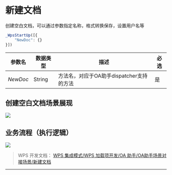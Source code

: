 # 新建文档

创建空白文档，可以通过参数指定名称，格式转换保存，设置用户名等

``` JavaScript
_WpsStartUp([{
    "NewDoc": {}
}])
```

| 参数名 | 数据类型 | 描述                                     | 必选 |
|--------|----------|------------------------------------------|------|
| *NewDoc* | String   | 方法名，对应于OA助手dispatcher支持的方法 | 是   |

## 创建空白文档场景展现

![](服务器端图像/新建文件.gif)

## 业务流程（执行逻辑）

![](服务器端图像/文档流程图.png)

> WPS 开发文档： [WPS 集成模式/WPS 加载项开发/OA 助手/OA助手场景对接场景/新建文档](https://qn.cache.wpscdn.cn/encs/doc/office_v19/topics/WPS%20%E9%9B%86%E6%88%90%E6%A8%A1%E5%BC%8F/WPS%20%E5%8A%A0%E8%BD%BD%E9%A1%B9%E5%BC%80%E5%8F%91/OA%20%E5%8A%A9%E6%89%8B/OA%E5%8A%A9%E6%89%8B%E5%9C%BA%E6%99%AF%E5%AF%B9%E6%8E%A5%E5%9C%BA%E6%99%AF/%E6%96%B0%E5%BB%BA%E6%96%87%E6%A1%A3.html)

------------------------------------------------------------------------
